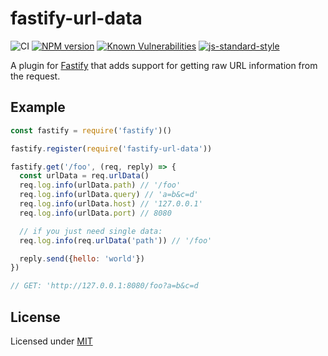 # fastify-url-data

![CI](https://github.com/fastify/fastify-url-data/workflows/CI/badge.svg)
[![NPM version](https://img.shields.io/npm/v/fastify-url-data.svg?style=flat)](https://www.npmjs.com/package/fastify-url-data)
[![Known Vulnerabilities](https://snyk.io/test/github/fastify/fastify-url-data/badge.svg)](https://snyk.io/test/github/fastify/fastify-url-data)
[![js-standard-style](https://img.shields.io/badge/code%20style-standard-brightgreen.svg?style=flat)](https://standardjs.com/)

A plugin for [Fastify](https://fastify.io/) that adds support for getting raw
URL information from the request.

## Example

```js
const fastify = require('fastify')()

fastify.register(require('fastify-url-data'))

fastify.get('/foo', (req, reply) => {
  const urlData = req.urlData()
  req.log.info(urlData.path) // '/foo'
  req.log.info(urlData.query) // 'a=b&c=d'
  req.log.info(urlData.host) // '127.0.0.1'
  req.log.info(urlData.port) // 8080

  // if you just need single data:
  req.log.info(req.urlData('path')) // '/foo'

  reply.send({hello: 'world'})
})

// GET: 'http://127.0.0.1:8080/foo?a=b&c=d
```

## License

Licensed under [MIT](./LICENSE)
